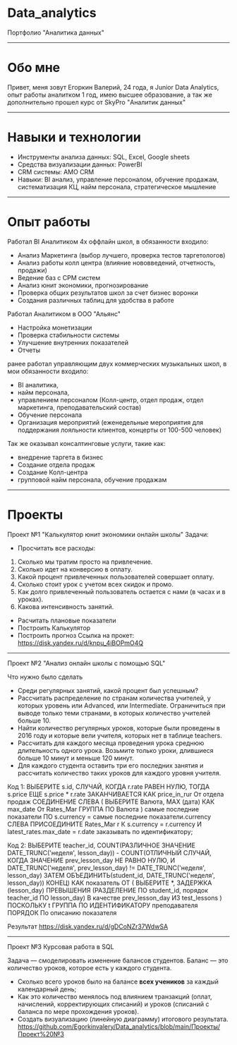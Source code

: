 # Data_analytics
Портфолио "Аналитика данных"
_________________________________________________________________________
# Обо мне

Привет, меня зовут Егоркин Валерий, 24 года, я Junior Data Analytics, опыт работы аналитком 1 год, имею высшее образование, а так же дополнительно прошел  курс от SkyPro "Аналитик данных"
_________________________________________________________________________________
# Навыки и технологии
- Инструменты анализа данных: SQL, Excel, Google sheets
- Средства визуализации данных: PowerBI
- CRM системы: AMO CRM
- Навыки: BI анализ, управление персоналом, обучение продажам, систематизация КЦ, найм персонала, стратегическое мышление
________________________________________________________________________________________________
# Опыт работы

Работал BI Аналитиком 4х оффлайн школ, в обязанности входило:
- Анализ Маркетинга (выбор лучшего, проверка тестов таргетологов)
- Анализ работы колл центра (влияние нововведений, отчетность, продажи)
- Ведение баз с СРМ систем
- Анализ юнит экономики, прогнозирование
- Проверка общих результатов школ за счет бизнес воронки
- Создания различных таблиц для удобства в работе

Работал Аналитиком в ООО "Альянс"
- Настройка монетизации
- Проверка стабильности системы
- Улучшение внутренних показателей
- Отчеты

ранее работал управляющим двух коммерческих музыкальных школ, в мои обязанности входило:
- BI аналитика, 
- найм персонала, 
- управлением персоналом (Колл-центр, отдел продаж, отдел маркетинга, преподавательский состав)
- Обучение персонала
- Организация мероприятий (еженедельные мероприятия для поддержания лояльности клиентов, концерты от 100-500 человек)


Так же оказывал консалтинговые услуги, такие как:
- внедрение таргета в бизнес
- Создание отдела продаж
- Создание Колл-центра 
- групповой найм персонала, обучение продажам 

__________________________________________________________________________________________________

# Проекты

Проект №1 "Калькулятор юнит экономики онлайн школы"
Задачи:

- Просчитать все расходы:
1. Сколько мы тратим просто на привлечение. 
2. Сколько идет на конверсию в оплату. 
3. Какой процент привлеченных пользователей совершает оплату. 
4. Сколько стоит урок с учетом всех скидок и промо. 
5. Как долго привлеченный пользователь остается с нами (в часах и в уроках).
6. Какова интенсивность занятий.

- Расчитать плановые показатели 
- Построить Калькулятор 
- Построить прогноз 
Ссылка на прокет: https://disk.yandex.ru/d/knpu_4iBOPmO4Q
___________________________________________________________

Проект №2 "Анализ онлайн школы с помощью SQL" 

Что нужно было сделать
- Среди регулярных занятий, какой процент был успешным?
- Рассчитать распределение по странам количества учителей, у которых уровень или Advanced, или Intermediate. Ограничиться при выводе только теми странами, в которых количество учителей больше 10.
- Найти количество регулярных уроков, которые были проведены в 2016 году и которые вели учителя, которых нет в таблице teachers.
- Рассчитать для каждого месяца проведения урока среднюю длительность одного урока. Возьмите только уроки, длившиеся больше 10 минут и меньше 120 минут.
- Для каждого студента оставить три его последних занятия и рассчитать количество таких уроков для каждого уровня учителя.

Код 1:
ВЫБЕРИТЕ s.id, 
 СЛУЧАЙ, КОГДА r.rate РАВЕН НУЛЮ, ТОГДА s.price ЕЩЕ s.price * r.rate ЗАКАНЧИВАЕТСЯ КАК price_in_rur
От отдела продаж 
 СОЕДИНЕНИЕ СЛЕВА (
 ВЫБЕРИТЕ 
 Валюта, 
 MAX (дата) КАК max_date 
 От 
 Rates_Mar 
 ГРУППА ПО 
 Валюта
 ) самые последние показатели ПО s.currency = самые последние показатели.currency 
 СЛЕВА ПРИСОЕДИНИТЕ Rates_Mar r К s.currency = r.currency И latest_rates.max_date = r.date
заказывать по идентификатору;

Код 2:
ВЫБЕРИТЕ teacher_id, COUNT(РАЗЛИЧНОЕ ЗНАЧЕНИЕ DATE_TRUNC('неделя', lesson_day)) - COUNT(ОТЛИЧНЫЙ СЛУЧАЙ, КОГДА ЗНАЧЕНИЕ prev_lesson_day НЕ РАВНО НУЛЮ, И DATE_TRUNC('неделя', prev_lesson_day) != DATE_TRUNC('неделя', lesson_day) ЗАТЕМ ОБЪЕДИНИТЬ(student_id, DATE_TRUNC('неделя', lesson_day)) КОНЕЦ) КАК показатель
ОТ (
 ВЫБЕРИТЕ *,
 ЗАДЕРЖКА (lesson_day) ПРЕВЫШЕНИЯ (РАЗДЕЛЕНИЕ ПО student_id, порядок teacher_id ПО lesson_day) В качестве prev_lesson_day
 ИЗ test_lessons
) ПОСКОЛЬКУ t
ГРУППА ПО ИДЕНТИФИКАТОРУ преподавателя
ПОРЯДОК По описанию показателя

Результат
https://disk.yandex.ru/d/gDCoNZr37WdwSA
_________________________________________________________________
Проект №3
Курсовая работа в SQL

Задача — смоделировать изменение балансов студентов. Баланс — это количество уроков, которое есть у каждого студента. 

- Сколько всего уроков было на балансе **всех учеников** за каждый календарный день;
- Как это количество менялось под влиянием транзакций (оплат, начислений, корректирующих списаний) и уроков (списаний с баланса по мере прохождения уроков).
- Создать визуализацию (линейную диаграмму) итогового результата. 
https://github.com/Egorkinvalery/Data_analytics/blob/main/Проекты/Проект%20№3



